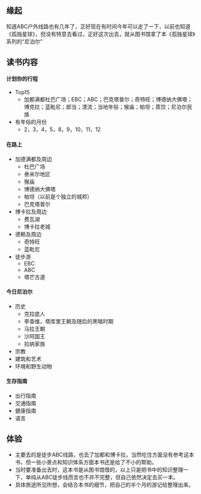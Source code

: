 ##  缘起
知道ABC户外线路也有几年了，正好现在有时间今年可以走了一下，以前也知道《孤独星球》，但没有特意去看过，正好这次出去，就从图书馆拿了本《孤独星球》系列的“尼泊尔”

##  读书内容

####  计划你的行程
+ Top15
	+ 加都满都杜巴广场；EBC；ABC；巴克塔普尔；奇特旺；博德纳大佛塔；博克拉；蓝毗尼；郎当；漂流；当地年俗；猴庙；帕坦；蒸饺；尼泊尔民族
+ 有年俗的月份
	+ 2，3，4，5，8，9，10，11，12

####  在路上
+ 加德满都及周边
	+ 杜巴广场
	+ 泰米尔地区
	+ 猴庙
	+ 博德纳大佛塔
	+ 帕坦（以前是个独立的城邦）
	+ 巴克塔普尔
+ 博卡拉及周边
	+ 费瓦湖
	+ 博卡拉老城
+ 德赖及周边
	+ 奇特旺
	+ 蓝毗尼
+ 徒步游
	+ EBC
	+ ABC
	+ 塔芒古道

####  今日尼泊尔
+ 历史
	+ 克拉底人
	+ 李查维，塔库里王朝及随后的黑暗时期
	+ 马拉王朝
	+ 沙阿国王
	+ 拉纳家族
+ 宗教
+ 建筑和艺术
+ 环境和野生动物

####  生存指南
+ 出行指南
+ 交通指南
+ 健康指南
+ 语言


##  体验
+ 主要去的是徒步ABC线路，也去了加都和博卡拉，当然吃住方面没有参考这本书，但一些小景点和知识体系方面本书还是给了不小的帮助。
+ 当时要准备出去时，这本书是从图书馆借的，以上只是把书中的知识整理一下，单纯从ABC徒步线而言也不并不完整，但自己依然决定去买一本。
+ 具体旅途所见所想，会结合本书的细节，把自己的半个月的游记给整理出来。